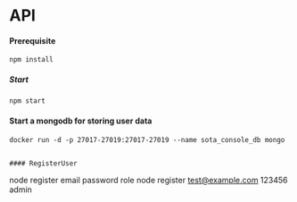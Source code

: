 
# API

#### Prerequisite
```
npm install
```

##### Start
```
npm start

```

#### Start a mongodb for storing user data
```
docker run -d -p 27017-27019:27017-27019 --name sota_console_db mongo
```

```

#### RegisterUser
```
node register email password role
node register test@example.com 123456 admin
```
